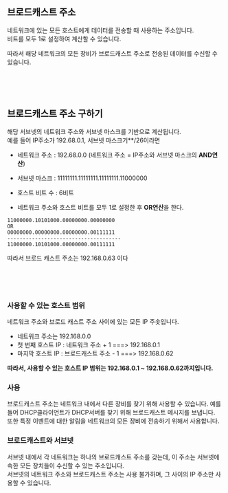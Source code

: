 ## 브로드캐스트 주소
네트워크에 있는 모든 호스트에게 데이터를 전송할 때 사용하는 주소입니다.  
비트를 모두 1로 설정하여 계산할 수 있습니다.    

따라서 해당 네트워크의 모든 장비가 브로드캐스트 주소로 전송된 데이터를 수신할 수 있습니다.  

<br><br><br>



## 브로드캐스트 주소 구하기
해당 서브넷의 네트워크 주소와 서브넷 마스크를 기반으로 계산됩니다.   
예를 들어 IP주소가 192.68.0.1, 서브넷 마스크기**/26이라면  
- 네트워크 주소 : 192.68.0.0 (네트워크 주소 = IP주소와 서브넷 마스크의 **AND연산**)
- 서브넷 마스크 : 11111111.11111111.11111111.11000000
- 호스트 비트 수 : 6비트

- 네트워크 주소와 호스트 비트를 모두 1로 설정한 후 **OR연산**을 한다.

```
11000000.10101000.00000000.00000000
OR
00000000.00000000.00000000.00111111
-------------------------------------
11000000.10101000.00000000.00111111
```

따라서 브로드 캐스트 주소는 192.168.0.63 이다  


<br><br><br>

### 사용할 수 있는 호스트 범위
네트워크 주소와 브로드 캐스트 주소 사이에 있는 모든 IP 주솟입니다. 
- 네트워크 주소는 192.168.0.0
- 첫 번째 호스트 IP : 네트워크 주소 + 1 ===> 192.168.0.1
- 마지막 호스트 IP : 브로드캐스트 주소 - 1 ===> 192.168.0.62

    
**따라서, 사용할 수 있는 호스트 IP 범위는 192.168.0.1 ~ 192.168.0.62까지입니다.**




### 사용
브로드캐스트 주소는 네트워크 내에서 다른 장비를 찾기 위해 사용할 수 있습니다. 예를 들어 DHCP클라이언트가 DHCP서버를
찾기 위해 브로드캐스트 메시지를 보냅니다.  
또한 특정 이벤트에 대한 알림을 네트워크의 모든 장비에 전송하기 위해서 사용합니다.  




### 브로드캐스트와 서브넷
서브넷 내에서 각 네트워크는 하나의 브로드캐스트 주소를 갖는데, 이 주소는 서브넷에 속한 모든 장치들이 수신할 수 있는 주소입니다.  
서브넷의 네트워크 주소와 브로드캐스트 주소는 사용 불가하며, 그 사이의 IP 주소만 사용할 수 있습니다.




